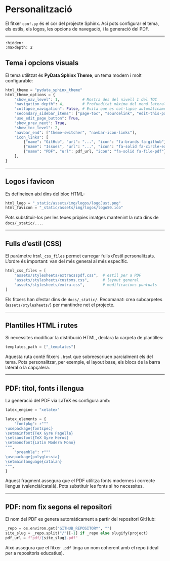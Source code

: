 # Personalització

El fitxer `conf.py` és el cor del projecte Sphinx. Ací pots configurar el tema, els estils, els logos, les opcions de navegació, i la generació del PDF.

---
```{toctree}
:hidden:
:maxdepth: 2
```
## Tema i opcions visuals

El tema utilitzat és **PyData Sphinx Theme**, un tema modern i molt configurable:

```python
html_theme = "pydata_sphinx_theme"
html_theme_options = {
    "show_nav_level": 1,          # Mostra des del nivell 1 del TOC
    "navigation_depth": 4,        # Profunditat màxima del menú lateral
    "collapse_navigation": False, # Evita que es col·lapse automàticament
    "secondary_sidebar_items": ["page-toc", "sourcelink", "edit-this-page"],
    "use_edit_page_button": True,
    "show_prev_next": True,
    "show_toc_level": 2,
    "navbar_end": ["theme-switcher", "navbar-icon-links"],
    "icon_links": [
        {"name": "GitHub", "url": "...", "icon": "fa-brands fa-github"},
        {"name": "Issues", "url": "...", "icon": "fa-solid fa-circle-exclamation"},
        {"name": "PDF", "url": pdf_url, "icon": "fa-solid fa-file-pdf"},
    ],
}
```

---

## Logos i favicon

Es defineixen així dins del bloc HTML:

```python
html_logo = "_static/assets/img/logos/logoJust.png"
html_favicon = "_static/assets/img/logos/logo50.ico"
```

Pots substituir-los per les teues pròpies imatges mantenint la ruta dins de `docs/_static/...`.

---

## Fulls d’estil (CSS)

El paràmetre `html_css_files` permet carregar fulls d’estil personalitzats. L’ordre és important: van del més general al més específic.

```python
html_css_files = [
    "assets/stylesheets/extracsspdf.css",  # estil per a PDF
    "assets/stylesheets/customs.css",      # layout general
    "assets/stylesheets/extra.css",        # modificacions puntuals
]
```

Els fitxers han d’estar dins de `docs/_static/`. Recomanat: crea subcarpetes (`assets/stylesheets/`) per mantindre net el projecte.

---

## Plantilles HTML i rutes

Si necessites modificar la distribució HTML, declara la carpeta de plantilles:

```python
templates_path = ["_templates"]
```

Aquesta ruta conté fitxers `.html` que sobreescriuen parcialment els del tema. Pots personalitzar, per exemple, el layout base, els blocs de la barra lateral o la capçalera.

---

## PDF: títol, fonts i llengua

La generació del PDF via LaTeX es configura amb:

```python
latex_engine = "xelatex"

latex_elements = {
    "fontpkg": r"""
\usepackage{fontspec}
\setmainfont{TeX Gyre Pagella}
\setsansfont{TeX Gyre Heros}
\setmonofont{Latin Modern Mono}
""",
    "preamble": r"""
\usepackage{polyglossia}
\setmainlanguage{catalan}
""",
}
```

Aquest fragment assegura que el PDF utilitza fonts modernes i correcte llengua (valencià/català). Pots substituir les fonts si ho necessites.

---

## PDF: nom fix segons el repositori

El nom del PDF es genera automàticament a partir del repositori GitHub:

```python
_repo = os.environ.get("GITHUB_REPOSITORY", "")
site_slug = _repo.split("/")[-1] if _repo else slugify(project)
pdf_url = f"pdf/{site_slug}.pdf"
```

Això assegura que el fitxer `.pdf` tinga un nom coherent amb el repo (ideal per a repositoris educatius).